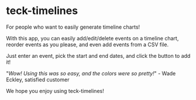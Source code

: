 # teck-timelines #
 
For people who want to easily generate timeline charts!
 
With this app, you can easily add/edit/delete events on a timeline chart, reorder events as you please, and even add events from a CSV file.

Just enter an event, pick the start and end dates, and click the button to add it!

"_Wow! Using this was so easy, and the colors were so pretty!_" - Wade Eckley, satisfied customer

We hope you enjoy using teck-timelines!
